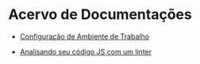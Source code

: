 # Acervo de Documentações

- [Configuração de Ambiente de Trabalho](workstation/README.md)


- [Analisando seu código JS com um linter](tips/jslinter/README.md)

